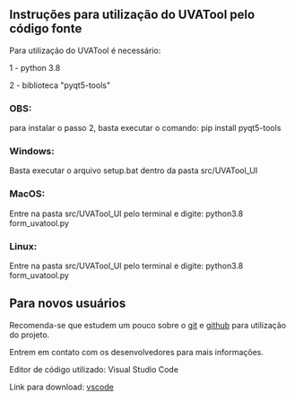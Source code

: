  ## Instruções para utilização do UVATool pelo código fonte

Para utilização do UVATool é necessário: 

1 - python 3.8 

2 - biblioteca "pyqt5-tools"

### OBS:
 para instalar o passo 2, basta executar o comando: pip install pyqt5-tools

### Windows:
 Basta executar o arquivo setup.bat dentro da pasta src/UVATool_UI

### MacOS:
 Entre na pasta src/UVATool_UI pelo terminal e digite: python3.8 form_uvatool.py

### Linux: 
Entre na pasta src/UVATool_UI pelo terminal e digite: python3.8 form_uvatool.py

## Para novos usuários

Recomenda-se que estudem um pouco sobre o <a href="https://pt.wikipedia.org/wiki/Git">git</a> e <a href="https://pt.wikipedia.org/wiki/GitHub">github</a> para utilização do projeto.

Entrem em contato com os desenvolvedores para mais informações.

Editor de código utilizado: Visual Studio Code

Link para download: <a href="https://code.visualstudio.com/download">vscode</a>

<!-- Para iniciar os trabalhos é necessário a instalação do git no computador do usuário. Cada pasta conterá informações
sobre a utilização do sistema em cada área de desenvolvimento.

## O que é o git?

O git é um sistema de versionamento que utilizamos no UVATools para manter as alterações
feitas pelo sistema a medida que é desenvolvido. Segue algumas orientações para utilização do git
para novos usuários.  -->

<!-- ## Anotações git

### Adiciona todos os arquivos no git

git add .

### Para adicionar somente um arquivo o comando fica o seguinte

git add ARQUIVO

obs:o arquivo deve conter a extenção exemplo - arquivo.txt


### Adiciona um commit no branch master

git commit -m "COMENTÁRIO"


### Sincroniza os arquivos no github

git push


### Atualiza os arquivos locais

git pull


### Verifica commits pelo terminal

git log --oneline -->

